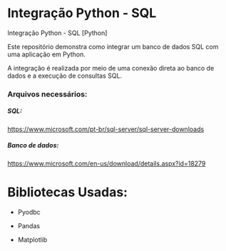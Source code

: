 # Integração Python - SQL
Integração Python - SQL [Python]

Este repositório demonstra como integrar um banco de dados SQL com uma aplicação em Python. 

A integração é realizada por meio de uma conexão direta ao banco de dados e a execução de consultas SQL.

### Arquivos necessários:
##### SQL:
https://www.microsoft.com/pt-br/sql-server/sql-server-downloads

##### Banco de dados:
https://www.microsoft.com/en-us/download/details.aspx?id=18279

# Bibliotecas Usadas:
- Pyodbc

- Pandas

- Matplotlib
